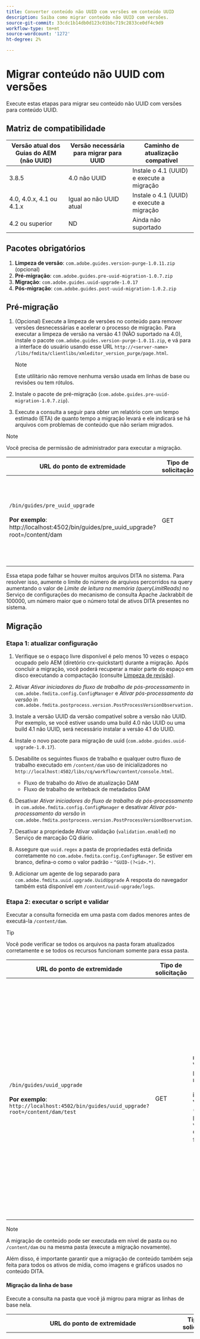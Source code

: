 ```yaml
---
title: Converter conteúdo não UUID com versões em conteúdo UUID
description: Saiba como migrar conteúdo não UUID com versões.
source-git-commit: 33cdc1b14db0d123c01bbc719c2833ce0df4c9d9
workflow-type: tm+mt
source-wordcount: '1272'
ht-degree: 2%

---
```





# Migrar conteúdo não UUID com versões

Execute estas etapas para migrar seu conteúdo não UUID com versões para conteúdo UUID.

## Matriz de compatibilidade

| Versão atual dos Guias do AEM (não UUID) | Versão necessária para migrar para UUID | Caminho de atualização compatível |
|---|---|---|
| 3.8.5 | 4.0 não UUID | Instale o 4.1 (UUID) e execute a migração |
| 4.0, 4.0.x, 4.1 ou 4.1.x | Igual ao não UUID atual | Instale o 4.1 (UUID) e execute a migração |
| 4.2 ou superior | ND | Ainda não suportado |

## Pacotes obrigatórios

1. **Limpeza de versão**: `com.adobe.guides.version-purge-1.0.11.zip` (opcional)
1. **Pré-migração**: `com.adobe.guides.pre-uuid-migration-1.0.7.zip`
1. **Migração**: `com.adobe.guides.uuid-upgrade-1.0.17`
1. **Pós-migração**: `com.adobe.guides.post-uuid-migration-1.0.2.zip`


## Pré-migração

1. (Opcional) Execute a limpeza de versões no conteúdo para remover versões desnecessárias e acelerar o processo de migração. Para executar a limpeza de versão na versão 4.1 (NÃO suportado na 4.0), instale o pacote `com.adobe.guides.version-purge-1.0.11.zip`, e vá para a interface do usuário usando esse URL `http://<server-name> /libs/fmdita/clientlibs/xmleditor_version_purge/page.html`.

   >[!NOTE]
   >
   >Este utilitário não remove nenhuma versão usada em linhas de base ou revisões ou tem rótulos.
1. Instale o pacote de pré-migração (`com.adobe.guides.pre-uuid-migration-1.0.7.zip`).

1. Execute a consulta a seguir para obter um relatório com um tempo estimado (ETA) de quanto tempo a migração levará e ele indicará se há arquivos com problemas de conteúdo que não seriam migrados.

>[!NOTE]
>
>Você precisa de permissão de administrador para executar a migração.


| URL do ponto de extremidade | Tipo de solicitação | Parâmetro da consulta | Resultados esperados |
|---|---|---|---|
| `/bin/guides/pre_uuid_upgrade` <br> <br>**Por exemplo**: http://localhost:4502/bin/guides/pre_uuid_upgrade?root=/content/dam | GET | **raiz**: Pasta raiz<br> **Valor**: `/content/dam` para todo o repositório. | Um relatório de pré-migração (.csv) será criado listando o número de arquivos, as versões totais e os erros. <br><br> **Saída de exemplo**:<br>RootFolder: /content/dam <br>Total de arquivos: 2697 <br>Total de versões: 10380 <br>Número de arquivos com erros: 28 <br>Um relatório detalhado estará disponível via AEM CRX em `/content/uuid-pgrade/UuidMigrationReport_1688400131039.csv` |

Essa etapa pode falhar se houver muitos arquivos DITA no sistema. Para resolver isso, aumente o limite do número de arquivos percorridos na query aumentando o valor de *Limite de leitura na memória (queryLimitReads)* no Serviço de configurações do mecanismo de consulta Apache Jackrabbit de 100000, um número maior que o número total de ativos DITA presentes no sistema.

## Migração

### Etapa 1: atualizar configuração

1. Verifique se o espaço livre disponível é pelo menos 10 vezes o espaço ocupado pelo AEM (diretório crx-quickstart) durante a migração. Após concluir a migração, você poderá recuperar a maior parte do espaço em disco executando a compactação (consulte [Limpeza de revisão](https://experienceleague.adobe.com/docs/experience-manager-65/deploying/deploying/revision-cleanup.html?lang=en)).

1. Ativar *Ativar iniciadores do fluxo de trabalho de pós-processamento* in `com.adobe.fmdita.config.ConfigManager` e *Ativar pós-processamento da versão* in `com.adobe.fmdita.postprocess.version.PostProcessVersionObservation.`

1. Instale a versão UUID da versão compatível sobre a versão não UUID. Por exemplo, se você estiver usando uma build 4.0 não UUID ou uma build 4.1 não UUID, será necessário instalar a versão 4.1 do UUID.

1. Instale o novo pacote para migração de uuid (`com.adobe.guides.uuid-upgrade-1.0.17`).

1. Desabilite os seguintes fluxos de trabalho e qualquer outro fluxo de trabalho executado em `/content/dam` uso de inicializadores no `http://localhost:4502/libs/cq/workflow/content/console.html`.

   * Fluxo de trabalho do Ativo de atualização DAM
   * Fluxo de trabalho de writeback de metadados DAM

1. Desativar *Ativar iniciadores do fluxo de trabalho de pós-processamento* in `com.adobe.fmdita.config.ConfigManager` e desativar *Ativar pós-processamento da versão* in `com.adobe.fmdita.postprocess.version.PostProcessVersionObservation`.

1. Desativar a propriedade Ativar validação (`validation.enabled`) no Serviço de marcação CQ diário.

1. Assegure que `uuid.regex` a pasta de propriedades está definida corretamente no `com.adobe.fmdita.config.ConfigManager`. Se estiver em branco, defina-o como o valor padrão - `^GUID-(?<id>.*)`.
1. Adicionar um agente de log separado para `com.adobe.fmdita.uuid.upgrade.UuidUpgrade` A resposta do navegador também está disponível em `/content/uuid-upgrade/logs`.

### Etapa 2: executar o script e validar

Executar a consulta fornecida em uma pasta com dados menores antes de executá-la `/content/dam`.

>[!TIP]
>
>Você pode verificar se todos os arquivos na pasta foram atualizados corretamente e se todos os recursos funcionam somente para essa pasta.

| URL do ponto de extremidade | Tipo de solicitação | Parâmetro da consulta | Resultados esperados |
|---|---|---|---|
| `/bin/guides/uuid_upgrade`<br><br> **Por exemplo**: `http://localhost:4502/bin/guides/uuid_upgrade?root=/content/dam/test` | GET | **raiz**: Pasta raiz <br>**Valor**: /content/dam para todo o repositório.<br><br>**ignoreImageVersions**<br> **Valor**: true/false (ignora o processamento das versões de imagem. O valor padrão é false) | Relatório de migração com Lista de arquivos migrados com êxito, falha na atualização, atualização com erros e tempo total gasto. <br><br> **Saída de exemplo**: <br> [INFORMAÇÕES] Lista de arquivos com falha:0 <br>[INFORMAÇÕES] Não. de arquivos atualizados com êxito: 2241 <br>[INFORMAÇÕES] Não. de arquivos atualizados com erros: 28 <br>[INFORMAÇÕES] Não. Falha na atualização de um número de arquivos: 0 <br> [INFORMAÇÕES] Tempo total gasto: 0:37:03.131 |

>[!NOTE]
>
> A migração de conteúdo pode ser executada em nível de pasta ou no `/content/dam` ou na mesma pasta (execute a migração novamente).

Além disso, é importante garantir que a migração de conteúdo também seja feita para todos os ativos de mídia, como imagens e gráficos usados no conteúdo DITA.

#### Migração da linha de base

Execute a consulta na pasta que você já migrou para migrar as linhas de base nela.

| URL do ponto de extremidade | Tipo de solicitação | Parâmetro da consulta | Resultados esperados |
|---|---|---|---|
| `/bin/guides/baseline_uuid_upgrade`<br><br> **Por exemplo**: ` http://localhost:4502/bin/guides/baseline_uuid_upgrade?root=/content/dam/test` | GET | **raiz**: Pasta raiz <br> **Valor**: /content/dam para todo o repositório. <br><br> **ignoreImageVersions**<br> **Valor**: verdadeiro/falso <br>(Ignora o processamento das versões da imagem. O valor padrão é false) <br><br> **doReviews** <br> **Valor**: verdadeiro/falso <br> (Se as revisões precisarem ser atualizadas ou não. O valor padrão é false.) Relatório de migração com Lista de arquivos migrados com êxito, falha na atualização, atualização com erros e tempo total gasto. <br> <br> **Saída de exemplo**:<br>[INFORMAÇÕES] Falha na lista de arquivos <br> [INFORMAÇÕES] Não. de arquivos atualizados com sucesso 2241<br> [INFORMAÇÕES] Não. de arquivos atualizados com erros 28<br>[INFORMAÇÕES] Não. Falha ao atualizar 0 de arquivos<br>[INFORMAÇÕES] Tempo total gasto: 0:37:03.131 |


### Etapa 3: restaurar a configuração

Depois que o servidor for migrado com êxito, ative o pós-processamento, a marcação e os workflows a seguir (incluindo todos os outros workflows que são desativados inicialmente durante a migração) para continuar trabalhando no servidor.

* Fluxo de trabalho do Ativo de atualização DAM
* Fluxo de trabalho de metadados DAM

>[!NOTE]
>
>Se alguns arquivos não forem processados ou forem corrompidos antes da migração, eles serão corrompidos antes da migração e permanecerão corrompidos mesmo após a migração.

## Validação de migração

1. Instalar o pacote de migração pós-uuid (`com.adobe.guides.post-uuid-migration-1.0.2.zip`).

1. Execute a consulta a seguir para validar se não houve erros durante a migração que causassem a quebra de links. Esse script identificará se havia algum link que não estava desfeito antes, mas que foi desfeito agora por qualquer motivo.

   | URL do ponto de extremidade | Tipo de solicitação | Parâmetro da consulta | Resultados esperados |
   |---|---|---|---|
   | `/bin/guides/get_broken_links` <br> <br> **Por exemplo**:<br>`http://localhost:4502/bin/guides/get_broken_links` | GET | ND | Relatório de migração com o número total de arquivos com UUIDs corrompidos e seus respectivos caminhos de arquivo. <br> <br> **Saída de exemplo**:<br>[DEPURAR] Verificando se todas essas GUIDs são usadas no conteúdo.<br>[DEPURAR] Número total de arquivos com UUIDs possivelmente quebrados: 0 <br>[DEPURAR] Caminhos com UUIDs possivelmente quebrados:0 |

1. Quando a migração for concluída, a maior parte do espaço em disco poderá ser recuperada executando a compactação (consulte `https://experienceleague.adobe.com/docs/experience-manager-65/deploying/deploying/revision-cleanup.html?lang=en`).

## Migração de conteúdo delta

1. Para migrar o conteúdo delta do servidor ativo (não UUID) para o servidor UUID atual, instale o script de pré-migração no servidor não UUID.

1. Execute a seguinte consulta em todo o conjunto de dados (ou subpasta) para identificar e exportar todos os arquivos modificados após o carimbo de data e hora fornecido: O carimbo de data e hora usa o formato ISO8601 para datas e horas ( AAAA-MM-DDTHH:mm:ss.SSZ) e também permite representações parciais, como AAAA-MM-DD.

   | URL do ponto de extremidade | Tipo de solicitação | Parâmetro da consulta | Resultados esperados |
   |---|---|---|---|
   | `/bin/guides/data_export`<br><br>**Por exemplo**: <br> `http://localhost:4502/bin/guides/data_export?timestamp=2023-07-11&root=/content/dam` | GET | **carimbo de data e hora** <br> **Valor**: DD/MM/AAAA<br><br> **raiz**: Pasta raiz <br> **Valor**: `/content/dam` para todo o repositório. | Um arquivo zip com conteúdo delta é criado em /var/dxml/exports. <br> <br>**Amostra**: dataexport_1689761491218.zip (o arquivo é criado) |

1. Baixe o arquivo zip exportado pelo script. A última linha da resposta deve fornecer o caminho do arquivo zip gerado (armazenado em /var/dxml/exports no sistema).

1. Faça upload do arquivo zip no servidor uuid no caminho desejado na interface do usuário do Assets.

1. Verifique se o pacote de pós-migração está instalado no servidor uuid.

1. Execute a seguinte consulta para importar o conteúdo delta do arquivo zip carregado para o sistema. A consulta deve incluir o caminho do arquivo zip carregado para identificar e processar corretamente os dados.

   | URL do ponto de extremidade | Tipo de solicitação | Parâmetro da consulta | Resultados esperados |
   |---|---|---|---|
   | `/bin/guides/data_import`<br> **Por exemplo**:`http://localhost:4502/bin/guides/data_import?path=/content/dam/dataexport_1689344927551.zip&createVersion=true` | POST | **caminho**<br> **Valor**: `/content/dam/filename.zip`(Local do arquivo carregado) **createVersion** <br> **Valor**: verdadeiro/falso<br>(O valor padrão de createVersion é false). | O arquivo é carregado no caminho de conteúdo desejado.<br><br>**Amostra**: `dataexport_1689761491218.zip`<br><br> (O mesmo arquivo que foi exportado na etapa anterior é carregado no caminho desejado em `/content/dam`). |

1. O script criará um novo arquivo se ele não existir ou substituirá o arquivo existente se ele tiver sido modificado.

>[!NOTE]
>
> O histórico de versões e quaisquer outras alterações feitas no servidor (como workflows e revisões ) precisam ser atualizados manualmente.
